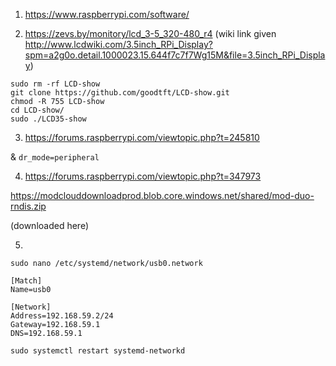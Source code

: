 ﻿1. https://www.raspberrypi.com/software/

2. https://zevs.by/monitory/lcd_3-5_320-480_r4
(wiki link given http://www.lcdwiki.com/3.5inch_RPi_Display?spm=a2g0o.detail.1000023.15.644f7c7f7Wg15M&file=3.5inch_RPi_Display)

```
sudo rm -rf LCD-show
git clone https://github.com/goodtft/LCD-show.git
chmod -R 755 LCD-show
cd LCD-show/
sudo ./LCD35-show
```

3. https://forums.raspberrypi.com/viewtopic.php?t=245810

& `dr_mode=peripheral`

4. https://forums.raspberrypi.com/viewtopic.php?t=347973

https://modclouddownloadprod.blob.core.windows.net/shared/mod-duo-rndis.zip

(downloaded here)

5.

```
sudo nano /etc/systemd/network/usb0.network
```

```
[Match]
Name=usb0

[Network]
Address=192.168.59.2/24
Gateway=192.168.59.1
DNS=192.168.59.1
```

```
sudo systemctl restart systemd-networkd
```